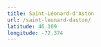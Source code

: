 ```yaml
---
title: Saint-Léonard-d'Aston
url: /saint-leonard-daston/
latitude: 46.109
longitude: -72.374
---
```

